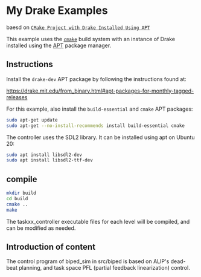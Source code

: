 # My Drake Examples

baesd on [`CMake Project with Drake Installed Using APT`](https://github.com/RobotLocomotion/drake-external-examples/tree/main/drake_cmake_installed_apt)

This example uses the [`cmake`](https://cmake.org/) build system with an
instance of Drake installed using the
[APT](https://manpages.ubuntu.com/manpages/focal/man8/apt.8.html) package
manager.

## Instructions

Install the `drake-dev` APT package by following the instructions found at:

<https://drake.mit.edu/from_binary.html#apt-packages-for-monthly-tagged-releases>

For this example, also install the `build-essential` and `cmake` APT packages:

```sh
sudo apt-get update
sudo apt-get --no-install-recommends install build-essential cmake 
```

The controller uses the SDL2 library. It can be installed using apt on Ubuntu 20:

```sh
sudo apt install libsdl2-dev
sudo apt install libsdl2-ttf-dev
```

## compile
```sh
mkdir build
cd build
cmake ..
make
```

The taskxx_controller executable files for each level will be compiled, and can be modified as needed.

## Introduction of content

The control program of biped_sim in src/biped is based on ALIP's dead-beat planning, and task space PFL (partial feedback linearization) control.

